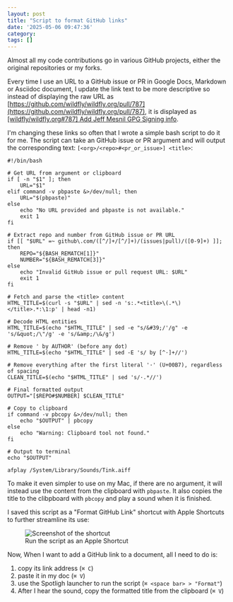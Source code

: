 ```yaml
---
layout: post
title: "Script to format GitHub links"
date: '2025-05-06 09:47:36'
category: 
tags: []
---
```


Almost all my code contributions go in various GitHub projects, either the original repositories or my forks.

Every time I use an URL to a GitHub issue or PR in Google Docs, Markdown or Asciidoc document, I update the link text
to be more descriptive so instead of displaying the raw URL as [https://github.com/wildfly/wildfly.org/pull/787](https://github.com/wildfly/wildfly.org/pull/787), it is displayed as
[[wildfly/wildfly.org#787] Add Jeff Mesnil GPG Signing info](https://github.com/wildfly/wildfly.org/pull/787).

I'm changing these links so often that I wrote a simple bash script to do it for me.
The script can take an GitHub issue or PR argument and will output the corresponding text: `[<org>/<repo>#<pr_or_issue>] <title>`:

```
#!/bin/bash

# Get URL from argument or clipboard
if [ -n "$1" ]; then
    URL="$1"
elif command -v pbpaste &>/dev/null; then
    URL="$(pbpaste)"
else
    echo "No URL provided and pbpaste is not available."
    exit 1
fi

# Extract repo and number from GitHub issue or PR URL
if [[ "$URL" =~ github\.com/([^/]+/[^/]+)/(issues|pull)/([0-9]+) ]]; then
    REPO="${BASH_REMATCH[1]}"
    NUMBER="${BASH_REMATCH[3]}"
else
    echo "Invalid GitHub issue or pull request URL: $URL"
    exit 1
fi

# Fetch and parse the <title> content
HTML_TITLE=$(curl -s "$URL" | sed -n 's:.*<title>\(.*\)</title>.*:\1:p' | head -n1)

# Decode HTML entities
HTML_TITLE=$(echo "$HTML_TITLE" | sed -e "s/&#39;/'/g" -e 's/&quot;/\"/g' -e 's/&amp;/\&/g')

# Remove ' by AUTHOR' (before any dot)
HTML_TITLE=$(echo "$HTML_TITLE" | sed -E 's/ by [^·]+//')

# Remove everything after the first literal '·' (U+00B7), regardless of spacing
CLEAN_TITLE=$(echo "$HTML_TITLE" | sed 's/·.*//')

# Final formatted output
OUTPUT="[$REPO#$NUMBER] $CLEAN_TITLE"

# Copy to clipboard
if command -v pbcopy &>/dev/null; then
    echo "$OUTPUT" | pbcopy
else
    echo "Warning: Clipboard tool not found."
fi

# Output to terminal
echo "$OUTPUT"

afplay /System/Library/Sounds/Tink.aiff
```

To make it even simpler to use on my Mac, if there are no argument, it will instead use the content from the clipboard with `pbpaste`.
It also copies the title to the clibpboard with `pbcopy` and play a sound when it is finished.

I saved this script as a "Format GitHub Link" shortcut with Apple Shortcuts to further streamline its use:

<figure>
<img src="#{ site.img_base_url }images/2025-05-format-github-link-screenhsot.png" alt="Screenshot of the shortcut">
<figcaption>Run the script as an Apple Shortcut
</figcaption>
</figure>

Now, When I want to add a GitHub link to a document, all I need to do is:

1. copy its link address (`⌘ C`)
2. paste it in my doc (`⌘ V`)
3. use the Spotligh launcher to run the script (`⌘ <space bar> > "Format"`)
4. After I hear the sound, copy the formatted title from the clipboard (`⌘ V`)

